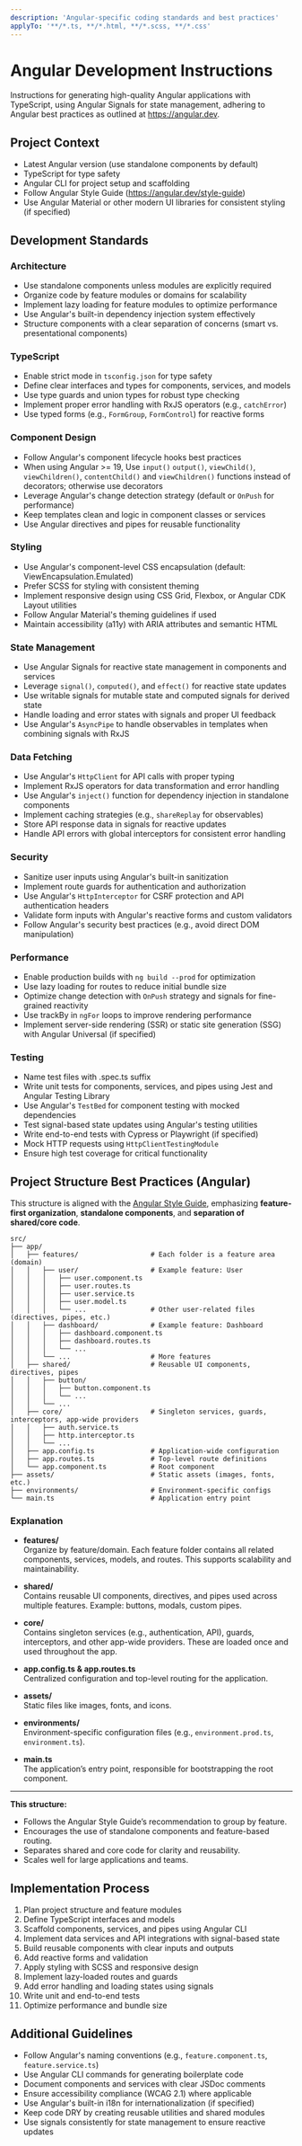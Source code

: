 ```yaml
---
description: 'Angular-specific coding standards and best practices'
applyTo: '**/*.ts, **/*.html, **/*.scss, **/*.css'
---
```


# Angular Development Instructions

Instructions for generating high-quality Angular applications with TypeScript, using Angular Signals for state management, adhering to Angular best practices as outlined at https://angular.dev.

## Project Context

- Latest Angular version (use standalone components by default)
- TypeScript for type safety
- Angular CLI for project setup and scaffolding
- Follow Angular Style Guide (https://angular.dev/style-guide)
- Use Angular Material or other modern UI libraries for consistent styling (if specified)

## Development Standards

### Architecture

- Use standalone components unless modules are explicitly required
- Organize code by feature modules or domains for scalability
- Implement lazy loading for feature modules to optimize performance
- Use Angular's built-in dependency injection system effectively
- Structure components with a clear separation of concerns (smart vs. presentational components)

### TypeScript

- Enable strict mode in `tsconfig.json` for type safety
- Define clear interfaces and types for components, services, and models
- Use type guards and union types for robust type checking
- Implement proper error handling with RxJS operators (e.g., `catchError`)
- Use typed forms (e.g., `FormGroup`, `FormControl`) for reactive forms

### Component Design

- Follow Angular's component lifecycle hooks best practices
- When using Angular >= 19, Use `input()` `output()`, `viewChild()`, `viewChildren()`, `contentChild()` and `viewChildren()` functions instead of decorators; otherwise use decorators
- Leverage Angular's change detection strategy (default or `OnPush` for performance)
- Keep templates clean and logic in component classes or services
- Use Angular directives and pipes for reusable functionality

### Styling

- Use Angular's component-level CSS encapsulation (default: ViewEncapsulation.Emulated)
- Prefer SCSS for styling with consistent theming
- Implement responsive design using CSS Grid, Flexbox, or Angular CDK Layout utilities
- Follow Angular Material's theming guidelines if used
- Maintain accessibility (a11y) with ARIA attributes and semantic HTML

### State Management

- Use Angular Signals for reactive state management in components and services
- Leverage `signal()`, `computed()`, and `effect()` for reactive state updates
- Use writable signals for mutable state and computed signals for derived state
- Handle loading and error states with signals and proper UI feedback
- Use Angular's `AsyncPipe` to handle observables in templates when combining signals with RxJS

### Data Fetching

- Use Angular's `HttpClient` for API calls with proper typing
- Implement RxJS operators for data transformation and error handling
- Use Angular's `inject()` function for dependency injection in standalone components
- Implement caching strategies (e.g., `shareReplay` for observables)
- Store API response data in signals for reactive updates
- Handle API errors with global interceptors for consistent error handling

### Security

- Sanitize user inputs using Angular's built-in sanitization
- Implement route guards for authentication and authorization
- Use Angular's `HttpInterceptor` for CSRF protection and API authentication headers
- Validate form inputs with Angular's reactive forms and custom validators
- Follow Angular's security best practices (e.g., avoid direct DOM manipulation)

### Performance

- Enable production builds with `ng build --prod` for optimization
- Use lazy loading for routes to reduce initial bundle size
- Optimize change detection with `OnPush` strategy and signals for fine-grained reactivity
- Use trackBy in `ngFor` loops to improve rendering performance
- Implement server-side rendering (SSR) or static site generation (SSG) with Angular Universal (if specified)

### Testing

- Name test files with .spec.ts suffix
- Write unit tests for components, services, and pipes using Jest and Angular Testing Library
- Use Angular's `TestBed` for component testing with mocked dependencies
- Test signal-based state updates using Angular's testing utilities
- Write end-to-end tests with Cypress or Playwright (if specified)
- Mock HTTP requests using `HttpClientTestingModule`
- Ensure high test coverage for critical functionality

## Project Structure Best Practices (Angular)

This structure is aligned with the [Angular Style Guide](https://angular.dev/style-guide), emphasizing **feature-first organization**, **standalone components**, and **separation of shared/core code**.

```
src/
├── app/
│   ├── features/                  # Each folder is a feature area (domain)
│   │   ├── user/                  # Example feature: User
│   │   │   ├── user.component.ts
│   │   │   ├── user.routes.ts
│   │   │   ├── user.service.ts
│   │   │   ├── user.model.ts
│   │   │   └── ...                # Other user-related files (directives, pipes, etc.)
│   │   ├── dashboard/             # Example feature: Dashboard
│   │   │   ├── dashboard.component.ts
│   │   │   ├── dashboard.routes.ts
│   │   │   └── ...
│   │   └── ...                    # More features
│   ├── shared/                    # Reusable UI components, directives, pipes
│   │   ├── button/
│   │   │   ├── button.component.ts
│   │   │   └── ...
│   │   └── ...
│   ├── core/                      # Singleton services, guards, interceptors, app-wide providers
│   │   ├── auth.service.ts
│   │   ├── http.interceptor.ts
│   │   └── ...
│   ├── app.config.ts              # Application-wide configuration
│   ├── app.routes.ts              # Top-level route definitions
│   └── app.component.ts           # Root component
├── assets/                        # Static assets (images, fonts, etc.)
├── environments/                  # Environment-specific configs
└── main.ts                        # Application entry point
```

### Explanation

- **features/**  
  Organize by feature/domain. Each feature folder contains all related components, services, models, and routes. This supports scalability and maintainability.

- **shared/**  
  Contains reusable UI components, directives, and pipes used across multiple features. Example: buttons, modals, custom pipes.

- **core/**  
  Contains singleton services (e.g., authentication, API), guards, interceptors, and other app-wide providers. These are loaded once and used throughout the app.

- **app.config.ts & app.routes.ts**  
  Centralized configuration and top-level routing for the application.

- **assets/**  
  Static files like images, fonts, and icons.

- **environments/**  
  Environment-specific configuration files (e.g., `environment.prod.ts`, `environment.ts`).

- **main.ts**  
  The application’s entry point, responsible for bootstrapping the root component.

---

**This structure:**

- Follows the Angular Style Guide’s recommendation to group by feature.
- Encourages the use of standalone components and feature-based routing.
- Separates shared and core code for clarity and reusability.
- Scales well for large applications and teams.

## Implementation Process

1. Plan project structure and feature modules
2. Define TypeScript interfaces and models
3. Scaffold components, services, and pipes using Angular CLI
4. Implement data services and API integrations with signal-based state
5. Build reusable components with clear inputs and outputs
6. Add reactive forms and validation
7. Apply styling with SCSS and responsive design
8. Implement lazy-loaded routes and guards
9. Add error handling and loading states using signals
10. Write unit and end-to-end tests
11. Optimize performance and bundle size

## Additional Guidelines

- Follow Angular's naming conventions (e.g., `feature.component.ts`, `feature.service.ts`)
- Use Angular CLI commands for generating boilerplate code
- Document components and services with clear JSDoc comments
- Ensure accessibility compliance (WCAG 2.1) where applicable
- Use Angular's built-in i18n for internationalization (if specified)
- Keep code DRY by creating reusable utilities and shared modules
- Use signals consistently for state management to ensure reactive updates
